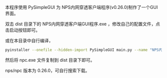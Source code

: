 本程序使用 PySimpleGUI 为 NPS内网穿透客户端程序(v0.26.0)制作了一个GUI界面。


双击 dist 目录下的 NPS内网穿透客户端GUI程序.exe ，修改自己的配置文件，点击启动按钮即可。

或在本目录中自行编译，
```bash
pyinstaller --onefile --hidden-import PySimpleGUI main.py --name "NPS内网穿透客户端GUI程序"  --noconsole
```
然后将 npc.exe 文件复制到 dist 目录下即可。

nps/npc 版本为 0.26.0，可自行搜索下载。